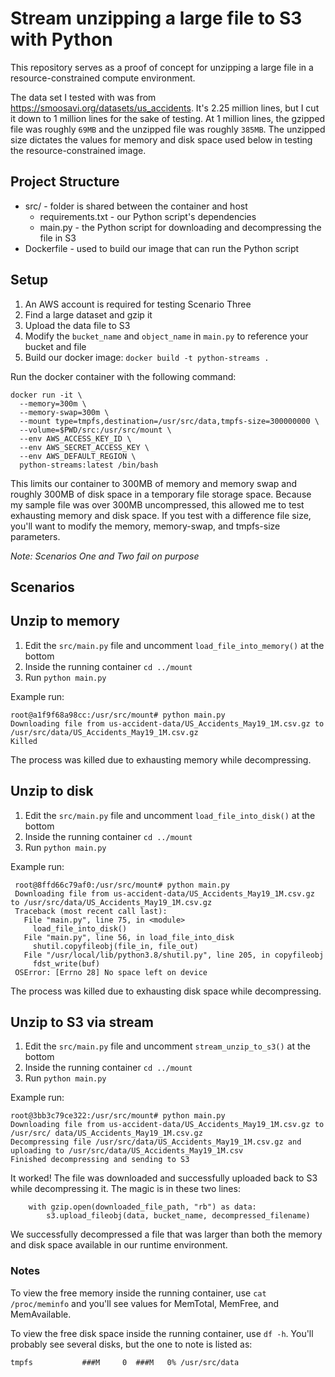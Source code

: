 # Stream unzipping a large file to S3 with Python

This repository serves as a proof of concept for unzipping a large file in a resource-constrained compute environment. 

The data set I tested with was from https://smoosavi.org/datasets/us_accidents. It's 2.25 million lines, but I cut it down to 1 million lines for the sake of testing. At 1 million lines, the gzipped file was roughly `69MB` and the unzipped file was roughly `385MB`. The unzipped size dictates the values for memory and disk space used below in testing the resource-constrained image.

## Project Structure

-  src/ - folder is shared between the container and host
    - requirements.txt - our Python script's dependencies
    - main.py - the Python script for downloading and decompressing the file in S3
- Dockerfile - used to build our image that can run the Python script 

## Setup

1. An AWS account is required for testing Scenario Three
1. Find a large dataset and gzip it
1. Upload the data file to S3
1. Modify the `bucket_name` and `object_name` in `main.py` to reference your bucket and file
1. Build our docker image: `docker build -t python-streams .`

Run the docker container with the following command:

```
docker run -it \
  --memory=300m \
  --memory-swap=300m \
  --mount type=tmpfs,destination=/usr/src/data,tmpfs-size=300000000 \
  --volume=$PWD/src:/usr/src/mount \
  --env AWS_ACCESS_KEY_ID \
  --env AWS_SECRET_ACCESS_KEY \
  --env AWS_DEFAULT_REGION \
  python-streams:latest /bin/bash
```

This limits our container to 300MB of memory and memory swap and roughly 300MB of disk space in a temporary file storage space. Because my sample file was over 300MB uncompressed, this allowed me to test exhausting memory and disk space. If you test with a difference file size, you'll want to modify the memory, memory-swap, and tmpfs-size parameters. 

*Note: Scenarios One and Two fail on purpose*

## Scenarios

## Unzip to memory

1. Edit the `src/main.py` file and uncomment `load_file_into_memory()` at the bottom
1. Inside the running container `cd ../mount`
1. Run `python main.py`

Example run:
```
root@a1f9f68a98cc:/usr/src/mount# python main.py 
Downloading file from us-accident-data/US_Accidents_May19_1M.csv.gz to /usr/src/data/US_Accidents_May19_1M.csv.gz
Killed
```

The process was killed due to exhausting memory while decompressing.

## Unzip to disk

1. Edit the `src/main.py` file and uncomment `load_file_into_disk()` at the bottom
1. Inside the running container `cd ../mount`
1. Run `python main.py`

Example run:
```
 root@8ffd66c79af0:/usr/src/mount# python main.py 
 Downloading file from us-accident-data/US_Accidents_May19_1M.csv.gz to /usr/src/data/US_Accidents_May19_1M.csv.gz
 Traceback (most recent call last):
   File "main.py", line 75, in <module>
     load_file_into_disk()
   File "main.py", line 56, in load_file_into_disk
     shutil.copyfileobj(file_in, file_out)
   File "/usr/local/lib/python3.8/shutil.py", line 205, in copyfileobj
     fdst_write(buf)
 OSError: [Errno 28] No space left on device
```

The process was killed due to exhausting disk space while decompressing.

## Unzip to S3 via stream

1. Edit the `src/main.py` file and uncomment `stream_unzip_to_s3()` at the bottom
1. Inside the running container `cd ../mount`
1. Run `python main.py`

Example run:
```
root@3bb3c79ce322:/usr/src/mount# python main.py 
Downloading file from us-accident-data/US_Accidents_May19_1M.csv.gz to /usr/src/ data/US_Accidents_May19_1M.csv.gz
Decompressing file /usr/src/data/US_Accidents_May19_1M.csv.gz and uploading to /usr/src/data/US_Accidents_May19_1M.csv
Finished decompressing and sending to S3
```

It worked! The file was downloaded and successfully uploaded back to S3 while decompressing it. The magic is in these two lines:

```
    with gzip.open(downloaded_file_path, "rb") as data:
        s3.upload_fileobj(data, bucket_name, decompressed_filename)
```

We successfully decompressed a file that was larger than both the memory and disk space available in our runtime environment. 

### Notes

To view the free memory inside the running container, use
`cat /proc/meminfo` and you'll see values for MemTotal, MemFree, and MemAvailable. 

To view the free disk space inside the running container, use `df -h`. 
You'll probably see several disks, but the one to note is listed as:

`tmpfs           ###M     0  ###M   0% /usr/src/data` 
